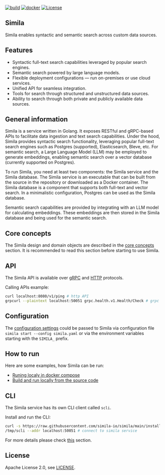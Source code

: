 [![build](https://github.com/simila-io/simila/actions/workflows/build.yaml/badge.svg)](https://github.com/simila-io/simila/actions/workflows/build.yaml) [![docker](https://github.com/simila-io/simila/actions/workflows/docker.yaml/badge.svg)](https://github.com/simila-io/simila/actions/workflows/docker.yaml) [![License](https://img.shields.io/badge/License-Apache%202.0-blue.svg)](https://github.com/simila-io/simila/blob/master/LICENSE)

## Simila 
Simila enables syntactic and semantic search across custom data sources.

## Features
- Syntactic full-text search capabilities leveraged by popular search engines.
- Semantic search powered by large language models.
- Flexible deployment configurations — run on-premises or use cloud services.
- Unified API for seamless integration.
- Tools for search through structured and unstructured data sources.
- Ability to search through both private and publicly available data sources.

## General information
Simila is a service written in Golang. It exposes RESTful and gRPC-based APIs to facilitate data ingestion and text search capabilities. Under the hood, Simila provides syntactic search functionality, leveraging popular full-text search engines such as Postgres (supported), Elasticsearch, Bleve, etc. For semantic search, a Large Language Model (LLM) may be employed to generate embeddings, enabling semantic search over a vector database (currently supported on Postgres).

To run Simila, you need at least two components: the Simila service and the Simila database. The Simila service is an executable that can be built from the source in the repository or downloaded as a Docker container. The Simila database is a component that supports both full-text and vector search. In a minimalistic configuration, Postgres can be used as the Simila database.

Semantic search capabilities are provided by integrating with an LLM model for calculating embeddings. These embeddings are then stored in the Simila database and being used for the semantic search.

## Core concepts
The Simila design and domain objects are described in the [core concepts](docs/concepts.md) section. It is recommended to read this section before starting to use Simila.

## API
The Simila API is available over [gRPC](api/proto) and [HTTP](api/openapi/README.md) protocols.

Calling APIs example:

```bash
curl localhost:8080/v1/ping # http API
grpcurl --plaintext localhost:50051 grpc.health.v1.Health/Check # grpc API 
```

## Configuration
The [configuration settings](docs/configuration.md) could be passed to Simila via configuration file `simila start --config simila.yaml` or via the environment variables starting with the `SIMILA_` prefix.

## How to run
Here are some examples, how Simila can be run:

- [Runing localy in docker compose](docs/deployment.md#docker-compose-locally)
- [Build and run locally from the source code](docs/deployment.md#compile-from-the-source-code-and-run-it-locally)

## CLI
The Simila service has its own CLI client called `scli`.

Install and run the CLI:

```bash
curl -s https://raw.githubusercontent.com/simila-io/simila/main/install-cli | bash -s -- -d /tmp # install `scli` client
/tmp/scli --addr localhost:50051 # connect to simila service
```

For more details please check [this](docs/cli.md) section.

## License
Apache License 2.0, see [LICENSE](LICENSE).
